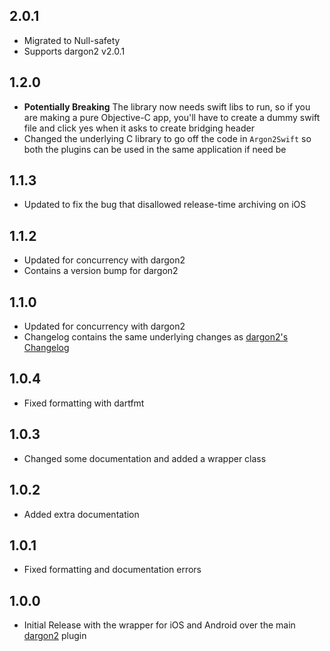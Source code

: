 ## 2.0.1
- Migrated to Null-safety
- Supports dargon2 v2.0.1

## 1.2.0
- **Potentially Breaking** The library now needs swift libs to run, so if you are making a pure Objective-C app, you'll have to create a dummy swift file and click yes when it asks to create bridging header
- Changed the underlying C library to go off the code in `Argon2Swift` so both the plugins can be used in the same application if need be

## 1.1.3
- Updated to fix the bug that disallowed release-time archiving on iOS

## 1.1.2
- Updated for concurrency with dargon2
- Contains a version bump for dargon2

## 1.1.0
- Updated for concurrency with dargon2
- Changelog contains the same underlying changes as [dargon2's Changelog](https://github.com/tmthecoder/dargon2/blob/1.1.0/CHANGELOG.md)

## 1.0.4

- Fixed formatting with dartfmt

## 1.0.3

- Changed some documentation and added a wrapper class

## 1.0.2

- Added extra documentation

## 1.0.1

- Fixed formatting and documentation errors 

## 1.0.0

- Initial Release with the wrapper for iOS and Android over the main [dargon2] plugin

[dargon2]: https://github.com/tmthecoder/dargon2

